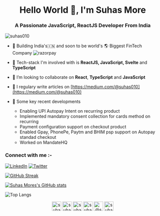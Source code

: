 <h1 align="center">Hello World 👋, I'm Suhas More</h1>
<h3 align="center">A Passionate JavaScript, ReactJS Developer From India</h3>

<p align="left"> <img src="https://komarev.com/ghpvc/?username=suhas010" alt="suhas010" /> </p>

- 🚧 Building India's🇮🇳 and soon to be world's 🌎 Biggest FinTech Company ![razorpay](https://user-images.githubusercontent.com/8597576/206381199-648b88c2-5b2a-47ff-bce9-15d120779f36.png)

- 🔭 Tech-stack I'm involved with is **ReactJS, JavaScript, Svelte** and **TypeScript**

- 👯 I’m looking to collaborate on **React**, **TypeScript** and **JavaScript**

- 📝 I regulary write articles on [https://medium.com/@suhas010](https://medium.com/@suhas010)

- 🎯 Some key recent developments
    - Enabling UPI Autopay Intent on recurring product
    - Implemented mandatory consent collection for cards method on recurring
    - Payment configuration support on checkout product
    - Enabled Gpay, PhonePe, Paytm and BHIM psp support on Autopay standad checkout
    - Worked on MandateHQ 

### Connect with me :-
<a href="https://www.linkedin.com/in/suhas-more">![LinkedIn](https://img.shields.io/badge/linkedin-%230077B5.svg?style=for-the-badge&logo=linkedin&logoColor=white)</a>
<a href="https://twitter.com/suhas010">
![Twitter](https://img.shields.io/badge/Twitter-%231DA1F2.svg?style=for-the-badge&logo=Twitter&logoColor=white)
</a>

<!---
![Discord](https://img.shields.io/badge/%3CServer%3E-%237289DA.svg?style=for-the-badge&logo=discord&logoColor=white)
--->
[![GitHub Streak](https://streak-stats.demolab.com?user=suhas010&theme=vue-dark)](https://git.io/streak-stats)

[![Suhas Mores's GitHub stats](https://github-readme-stats.vercel.app/api?username=suhas010)](https://github.com/suhas010/github-readme-stats)

![Top Langs](https://github-readme-stats.vercel.app/api/top-langs/?username=suhas010&theme=tokyonight)


<p align="center">
<a href="https://codepen.io/suhas010" target="blank"><img align="center" src="https://cdn.jsdelivr.net/npm/simple-icons@3.0.1/icons/codepen.svg" alt="suhas010" height="30" width="30" /></a>
<a href="https://dev.to/suhas0101" target="blank"><img align="center" src="https://cdn.jsdelivr.net/npm/simple-icons@3.0.1/icons/dev-dot-to.svg" alt="suhas010" height="30" width="30" /></a>
<a href="https://twitter.com/suhas0101" target="blank"><img align="center" src="https://cdn.jsdelivr.net/npm/simple-icons@3.0.1/icons/twitter.svg" alt="suhas0101" height="30" width="30" /></a>
<a href="https://linkedin.com/in/suhas-more" target="blank"><img align="center" src="https://cdn.jsdelivr.net/npm/simple-icons@3.0.1/icons/linkedin.svg" alt="suhas-more" height="30" width="30" /></a>
<a href="https://medium.com/@suhas010" target="blank"><img align="center" src="https://cdn.jsdelivr.net/npm/simple-icons@3.0.1/icons/medium.svg" alt="@suhas010" height="30" width="30" /></a>
<a href="https://www.hackerrank.com/suhas010" target="blank"><img align="center" src="https://cdn.jsdelivr.net/npm/simple-icons@3.0.1/icons/hackerrank.svg" alt="suhas010" height="30" width="30" /></a>
</p>
